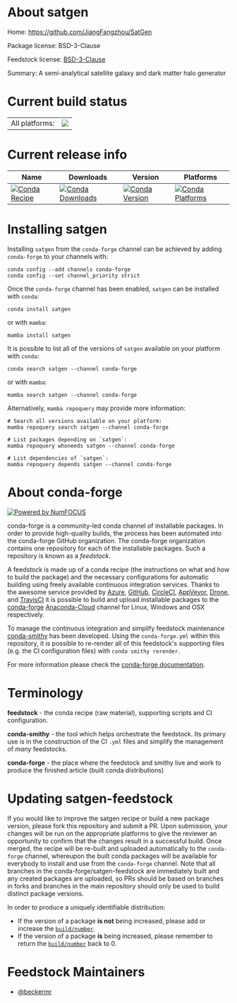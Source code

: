 About satgen
============

Home: https://github.com/JiangFangzhou/SatGen

Package license: BSD-3-Clause

Feedstock license: [BSD-3-Clause](https://github.com/conda-forge/satgen-feedstock/blob/main/LICENSE.txt)

Summary: A semi-analytical satellite galaxy and dark matter halo generator

Current build status
====================


<table><tr><td>All platforms:</td>
    <td>
      <a href="https://dev.azure.com/conda-forge/feedstock-builds/_build/latest?definitionId=16295&branchName=main">
        <img src="https://dev.azure.com/conda-forge/feedstock-builds/_apis/build/status/satgen-feedstock?branchName=main">
      </a>
    </td>
  </tr>
</table>

Current release info
====================

| Name | Downloads | Version | Platforms |
| --- | --- | --- | --- |
| [![Conda Recipe](https://img.shields.io/badge/recipe-satgen-green.svg)](https://anaconda.org/conda-forge/satgen) | [![Conda Downloads](https://img.shields.io/conda/dn/conda-forge/satgen.svg)](https://anaconda.org/conda-forge/satgen) | [![Conda Version](https://img.shields.io/conda/vn/conda-forge/satgen.svg)](https://anaconda.org/conda-forge/satgen) | [![Conda Platforms](https://img.shields.io/conda/pn/conda-forge/satgen.svg)](https://anaconda.org/conda-forge/satgen) |

Installing satgen
=================

Installing `satgen` from the `conda-forge` channel can be achieved by adding `conda-forge` to your channels with:

```
conda config --add channels conda-forge
conda config --set channel_priority strict
```

Once the `conda-forge` channel has been enabled, `satgen` can be installed with `conda`:

```
conda install satgen
```

or with `mamba`:

```
mamba install satgen
```

It is possible to list all of the versions of `satgen` available on your platform with `conda`:

```
conda search satgen --channel conda-forge
```

or with `mamba`:

```
mamba search satgen --channel conda-forge
```

Alternatively, `mamba repoquery` may provide more information:

```
# Search all versions available on your platform:
mamba repoquery search satgen --channel conda-forge

# List packages depending on `satgen`:
mamba repoquery whoneeds satgen --channel conda-forge

# List dependencies of `satgen`:
mamba repoquery depends satgen --channel conda-forge
```


About conda-forge
=================

[![Powered by
NumFOCUS](https://img.shields.io/badge/powered%20by-NumFOCUS-orange.svg?style=flat&colorA=E1523D&colorB=007D8A)](https://numfocus.org)

conda-forge is a community-led conda channel of installable packages.
In order to provide high-quality builds, the process has been automated into the
conda-forge GitHub organization. The conda-forge organization contains one repository
for each of the installable packages. Such a repository is known as a *feedstock*.

A feedstock is made up of a conda recipe (the instructions on what and how to build
the package) and the necessary configurations for automatic building using freely
available continuous integration services. Thanks to the awesome service provided by
[Azure](https://azure.microsoft.com/en-us/services/devops/), [GitHub](https://github.com/),
[CircleCI](https://circleci.com/), [AppVeyor](https://www.appveyor.com/),
[Drone](https://cloud.drone.io/welcome), and [TravisCI](https://travis-ci.com/)
it is possible to build and upload installable packages to the
[conda-forge](https://anaconda.org/conda-forge) [Anaconda-Cloud](https://anaconda.org/)
channel for Linux, Windows and OSX respectively.

To manage the continuous integration and simplify feedstock maintenance
[conda-smithy](https://github.com/conda-forge/conda-smithy) has been developed.
Using the ``conda-forge.yml`` within this repository, it is possible to re-render all of
this feedstock's supporting files (e.g. the CI configuration files) with ``conda smithy rerender``.

For more information please check the [conda-forge documentation](https://conda-forge.org/docs/).

Terminology
===========

**feedstock** - the conda recipe (raw material), supporting scripts and CI configuration.

**conda-smithy** - the tool which helps orchestrate the feedstock.
                   Its primary use is in the construction of the CI ``.yml`` files
                   and simplify the management of *many* feedstocks.

**conda-forge** - the place where the feedstock and smithy live and work to
                  produce the finished article (built conda distributions)


Updating satgen-feedstock
=========================

If you would like to improve the satgen recipe or build a new
package version, please fork this repository and submit a PR. Upon submission,
your changes will be run on the appropriate platforms to give the reviewer an
opportunity to confirm that the changes result in a successful build. Once
merged, the recipe will be re-built and uploaded automatically to the
`conda-forge` channel, whereupon the built conda packages will be available for
everybody to install and use from the `conda-forge` channel.
Note that all branches in the conda-forge/satgen-feedstock are
immediately built and any created packages are uploaded, so PRs should be based
on branches in forks and branches in the main repository should only be used to
build distinct package versions.

In order to produce a uniquely identifiable distribution:
 * If the version of a package **is not** being increased, please add or increase
   the [``build/number``](https://docs.conda.io/projects/conda-build/en/latest/resources/define-metadata.html#build-number-and-string).
 * If the version of a package **is** being increased, please remember to return
   the [``build/number``](https://docs.conda.io/projects/conda-build/en/latest/resources/define-metadata.html#build-number-and-string)
   back to 0.

Feedstock Maintainers
=====================

* [@beckermr](https://github.com/beckermr/)

